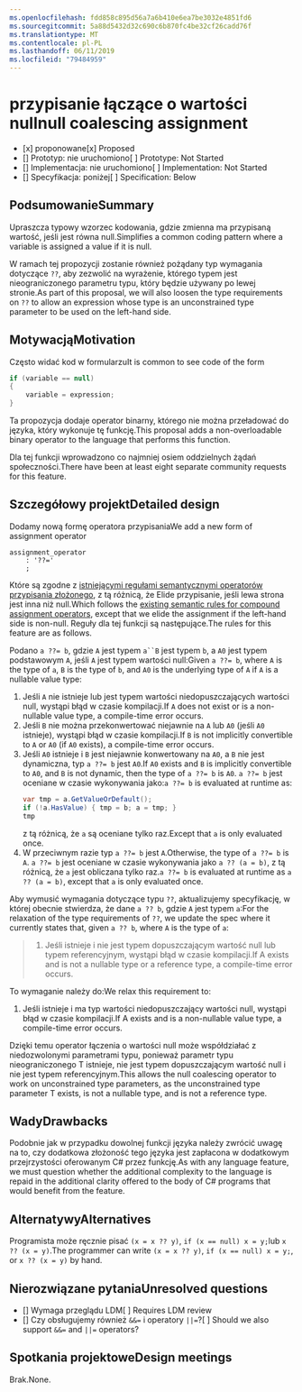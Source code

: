 ```yaml
---
ms.openlocfilehash: fdd858c895d56a7a6b410e6ea7be3032e4851fd6
ms.sourcegitcommit: 5a88d5432d32c690c6b870fc4be32cf26cadd76f
ms.translationtype: MT
ms.contentlocale: pl-PL
ms.lasthandoff: 06/11/2019
ms.locfileid: "79484959"
---
```

# <a name="null-coalescing-assignment"></a><span data-ttu-id="4183e-101">przypisanie łączące o wartości null</span><span class="sxs-lookup"><span data-stu-id="4183e-101">null coalescing assignment</span></span>

* <span data-ttu-id="4183e-102">[x] proponowane</span><span class="sxs-lookup"><span data-stu-id="4183e-102">[x] Proposed</span></span>
* <span data-ttu-id="4183e-103">[] Prototyp: nie uruchomiono</span><span class="sxs-lookup"><span data-stu-id="4183e-103">[ ] Prototype: Not Started</span></span>
* <span data-ttu-id="4183e-104">[] Implementacja: nie uruchomiono</span><span class="sxs-lookup"><span data-stu-id="4183e-104">[ ] Implementation: Not Started</span></span>
* <span data-ttu-id="4183e-105">[] Specyfikacja: poniżej</span><span class="sxs-lookup"><span data-stu-id="4183e-105">[ ] Specification: Below</span></span>

## <a name="summary"></a><span data-ttu-id="4183e-106">Podsumowanie</span><span class="sxs-lookup"><span data-stu-id="4183e-106">Summary</span></span>
[summary]: #summary

<span data-ttu-id="4183e-107">Upraszcza typowy wzorzec kodowania, gdzie zmienna ma przypisaną wartość, jeśli jest równa null.</span><span class="sxs-lookup"><span data-stu-id="4183e-107">Simplifies a common coding pattern where a variable is assigned a value if it is null.</span></span>

<span data-ttu-id="4183e-108">W ramach tej propozycji zostanie również pożądany typ wymagania dotyczące `??`, aby zezwolić na wyrażenie, którego typem jest nieograniczonego parametru typu, który będzie używany po lewej stronie.</span><span class="sxs-lookup"><span data-stu-id="4183e-108">As part of this proposal, we will also loosen the type requirements on `??` to allow an expression whose type is an unconstrained type parameter to be used on the left-hand side.</span></span>

## <a name="motivation"></a><span data-ttu-id="4183e-109">Motywacją</span><span class="sxs-lookup"><span data-stu-id="4183e-109">Motivation</span></span>
[motivation]: #motivation

<span data-ttu-id="4183e-110">Często widać kod w formularzu</span><span class="sxs-lookup"><span data-stu-id="4183e-110">It is common to see code of the form</span></span>

```csharp
if (variable == null)
{
    variable = expression;
}
```

<span data-ttu-id="4183e-111">Ta propozycja dodaje operator binarny, którego nie można przeładować do języka, który wykonuje tę funkcję.</span><span class="sxs-lookup"><span data-stu-id="4183e-111">This proposal adds a non-overloadable binary operator to the language that performs this function.</span></span>

<span data-ttu-id="4183e-112">Dla tej funkcji wprowadzono co najmniej osiem oddzielnych żądań społeczności.</span><span class="sxs-lookup"><span data-stu-id="4183e-112">There have been at least eight separate community requests for this feature.</span></span>

## <a name="detailed-design"></a><span data-ttu-id="4183e-113">Szczegółowy projekt</span><span class="sxs-lookup"><span data-stu-id="4183e-113">Detailed design</span></span>
[design]: #detailed-design

<span data-ttu-id="4183e-114">Dodamy nową formę operatora przypisania</span><span class="sxs-lookup"><span data-stu-id="4183e-114">We add a new form of assignment operator</span></span>

``` antlr
assignment_operator
    : '??='
    ;
```

<span data-ttu-id="4183e-115">Które są zgodne z [istniejącymi regułami semantycznymi operatorów przypisania złożonego](../../spec/expressions.md#compound-assignment), z tą różnicą, że Elide przypisanie, jeśli lewa strona jest inna niż null.</span><span class="sxs-lookup"><span data-stu-id="4183e-115">Which follows the [existing semantic rules for compound assignment operators](../../spec/expressions.md#compound-assignment), except that we elide the assignment if the left-hand side is non-null.</span></span> <span data-ttu-id="4183e-116">Reguły dla tej funkcji są następujące.</span><span class="sxs-lookup"><span data-stu-id="4183e-116">The rules for this feature are as follows.</span></span>

<span data-ttu-id="4183e-117">Podano `a ??= b`, gdzie `A` jest typem `a``B` jest typem `b`, a `A0` jest typem podstawowym `A`, jeśli `A` jest typem wartości null:</span><span class="sxs-lookup"><span data-stu-id="4183e-117">Given `a ??= b`, where `A` is the type of `a`, `B` is the type of `b`, and `A0` is the underlying type of `A` if `A` is a nullable value type:</span></span>

1. <span data-ttu-id="4183e-118">Jeśli `A` nie istnieje lub jest typem wartości niedopuszczających wartości null, wystąpi błąd w czasie kompilacji.</span><span class="sxs-lookup"><span data-stu-id="4183e-118">If `A` does not exist or is a non-nullable value type, a compile-time error occurs.</span></span>
2. <span data-ttu-id="4183e-119">Jeśli `B` nie można przekonwertować niejawnie na `A` lub `A0` (jeśli `A0` istnieje), wystąpi błąd w czasie kompilacji.</span><span class="sxs-lookup"><span data-stu-id="4183e-119">If `B` is not implicitly convertible to `A` or `A0` (if `A0` exists), a compile-time error occurs.</span></span>
3. <span data-ttu-id="4183e-120">Jeśli `A0` istnieje i `B` jest niejawnie konwertowany na `A0`, a `B` nie jest dynamiczna, typ `a ??= b` jest `A0`.</span><span class="sxs-lookup"><span data-stu-id="4183e-120">If `A0` exists and `B` is implicitly convertible to `A0`, and `B` is not dynamic, then the type of `a ??= b` is `A0`.</span></span> <span data-ttu-id="4183e-121">`a ??= b` jest oceniane w czasie wykonywania jako:</span><span class="sxs-lookup"><span data-stu-id="4183e-121">`a ??= b` is evaluated at runtime as:</span></span>
   ```C#
   var tmp = a.GetValueOrDefault();
   if (!a.HasValue) { tmp = b; a = tmp; }
   tmp
   ```
   <span data-ttu-id="4183e-122">z tą różnicą, że `a` są oceniane tylko raz.</span><span class="sxs-lookup"><span data-stu-id="4183e-122">Except that `a` is only evaluated once.</span></span>
4. <span data-ttu-id="4183e-123">W przeciwnym razie typ `a ??= b` jest `A`.</span><span class="sxs-lookup"><span data-stu-id="4183e-123">Otherwise, the type of `a ??= b` is `A`.</span></span> <span data-ttu-id="4183e-124">`a ??= b` jest oceniane w czasie wykonywania jako `a ?? (a = b)`, z tą różnicą, że `a` jest obliczana tylko raz.</span><span class="sxs-lookup"><span data-stu-id="4183e-124">`a ??= b` is evaluated at runtime as `a ?? (a = b)`, except that `a` is only evaluated once.</span></span>


<span data-ttu-id="4183e-125">Aby wymusić wymagania dotyczące typu `??`, aktualizujemy specyfikację, w której obecnie stwierdza, że dane `a ?? b`, gdzie `A` jest typem `a`:</span><span class="sxs-lookup"><span data-stu-id="4183e-125">For the relaxation of the type requirements of `??`, we update the spec where it currently states that, given `a ?? b`, where `A` is the type of `a`:</span></span>

> 1. <span data-ttu-id="4183e-126">Jeśli istnieje i nie jest typem dopuszczającym wartość null lub typem referencyjnym, wystąpi błąd w czasie kompilacji.</span><span class="sxs-lookup"><span data-stu-id="4183e-126">If A exists and is not a nullable type or a reference type, a compile-time error occurs.</span></span>

<span data-ttu-id="4183e-127">To wymaganie należy do:</span><span class="sxs-lookup"><span data-stu-id="4183e-127">We relax this requirement to:</span></span>

1. <span data-ttu-id="4183e-128">Jeśli istnieje i ma typ wartości niedopuszczający wartości null, wystąpi błąd w czasie kompilacji.</span><span class="sxs-lookup"><span data-stu-id="4183e-128">If A exists and is a non-nullable value type, a compile-time error occurs.</span></span>

<span data-ttu-id="4183e-129">Dzięki temu operator łączenia o wartości null może współdziałać z niedozwolonymi parametrami typu, ponieważ parametr typu nieograniczonego T istnieje, nie jest typem dopuszczającym wartość null i nie jest typem referencyjnym.</span><span class="sxs-lookup"><span data-stu-id="4183e-129">This allows the null coalescing operator to work on unconstrained type parameters, as the unconstrained type parameter T exists, is not a nullable type, and is not a reference type.</span></span>

## <a name="drawbacks"></a><span data-ttu-id="4183e-130">Wady</span><span class="sxs-lookup"><span data-stu-id="4183e-130">Drawbacks</span></span>
[drawbacks]: #drawbacks

<span data-ttu-id="4183e-131">Podobnie jak w przypadku dowolnej funkcji języka należy zwrócić uwagę na to, czy dodatkowa złożoność tego języka jest zapłacona w dodatkowym przejrzystości oferowanym C# przez funkcję.</span><span class="sxs-lookup"><span data-stu-id="4183e-131">As with any language feature, we must question whether the additional complexity to the language is repaid in the additional clarity offered to the body of C# programs that would benefit from the feature.</span></span>

## <a name="alternatives"></a><span data-ttu-id="4183e-132">Alternatywy</span><span class="sxs-lookup"><span data-stu-id="4183e-132">Alternatives</span></span>
[alternatives]: #alternatives

<span data-ttu-id="4183e-133">Programista może ręcznie pisać `(x = x ?? y)`, `if (x == null) x = y;`lub `x ?? (x = y)`.</span><span class="sxs-lookup"><span data-stu-id="4183e-133">The programmer can write `(x = x ?? y)`, `if (x == null) x = y;`, or `x ?? (x = y)` by hand.</span></span>

## <a name="unresolved-questions"></a><span data-ttu-id="4183e-134">Nierozwiązane pytania</span><span class="sxs-lookup"><span data-stu-id="4183e-134">Unresolved questions</span></span>
[unresolved]: #unresolved-questions

- <span data-ttu-id="4183e-135">[] Wymaga przeglądu LDM</span><span class="sxs-lookup"><span data-stu-id="4183e-135">[ ] Requires LDM review</span></span>
- <span data-ttu-id="4183e-136">[] Czy obsługujemy również `&&=` i operatory `||=`?</span><span class="sxs-lookup"><span data-stu-id="4183e-136">[ ] Should we also support `&&=` and `||=` operators?</span></span>

## <a name="design-meetings"></a><span data-ttu-id="4183e-137">Spotkania projektowe</span><span class="sxs-lookup"><span data-stu-id="4183e-137">Design meetings</span></span>

<span data-ttu-id="4183e-138">Brak.</span><span class="sxs-lookup"><span data-stu-id="4183e-138">None.</span></span>
